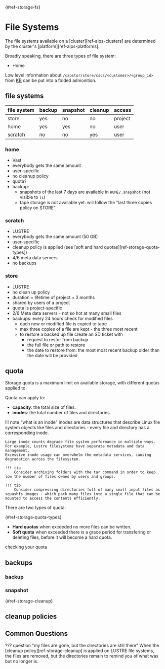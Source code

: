 [](){#ref-storage-fs}
# File Systems

The file systems available on a [cluster][ref-alps-clusters] are determined by the cluster's [platform][ref-alps-platforms].

Broadly speaking, there are three types of file system:



* Home

Low level information about `/capstor/store/cscs/<customer>/<group_id>` from [KB](https://confluence.cscs.ch/spaces/KB/pages/879142656/capstor+store) can be put into a folded admonition.

## file systems



| file system|    backup  |  snapshot  |   cleanup   |    access |
| --------- | ---------- | ---------- | ----------- | --------- |
| store     |    yes     |  no        |    no       |   project |
| home      |    yes     |  yes       |    no       |   user    |
| scratch   |    no      |  no        |    yes      |   user    |


### home

* Vast
* everybody gets the same amount
* user-specific
* no cleanup policy
* quota?
* backup:
    * snapshots of the last 7 days are available in `HOME/.snapshot` (not visible to `ls`)
    * tape storage is not available yet: will follow the "last three copies policy on STORE"

### scratch

* LUSTRE
* everybody gets the same amount (50 GB)
* user-specific
* cleanup policy is applied (see [soft and hard quotas][ref-storage-quota-types])
* 4/6 meta data servers
* no backups

### store

* LUSTRE
* no clean up policy
* duration = lifetime of project + 3 months
* shared by users of a project
* quota is project-specific
* 2/6 Meta data servers - not so hot at many small files
* backups: every 24 hours check for modified files
    * each new or modified file is copied to tape
    * max three copies of a file are kept - the three most recent
    * to restore a backed up file create an SD ticket with
        * request to restor from backup
        * the full file or path to restore
        * the date to restore from: the most most recent backup older than the date will be provided

## quota

Storage quota is a maximum limit on available storage, with different quotas applied to.

Quota can apply to:

* **capacity**: the total size of files.
* **inodes**: the total number of files and directories.

!!! note "what is an inode"
    inodes are data structures that describe Linux file system objects like files and directories - every file and directory has a corresponding inode.

    Large inode counts degrade file system performance in multiple ways.
    For example, Lustre filesystems have separate metadata and data management.
    Excessive inode usage can overwhelm the metadata services, causing degradation across the filesystem.

    !!! tip
        Consider archiving folders with the tar command in order to keep low the number of files owned by users and groups.

    !!! tip
        Consider compressing directories full of many small input files as squashfs images - which pack many files into a single file that can be mounted to access the contents efficiently.


There are two types of quota:

[](){#ref-storage-quota-types}

* **Hard quotas** when exceeded no more files can be written.
* **Soft quota** when exceeded there is a grace period for transfering or deleting files, before it will become a hard quota.

checking your quota

## backups

### backup

### snapshot

[](){#ref-storage-cleanup}
## cleanup policies


## Common Questions

??? question "my files are gone, but the directories are still there"
    When the [cleanup policy][ref-storage-cleanup] is applied on LUSTRE file systems, the files are removed, but the directories remain to remind you of what was but no longer is.
